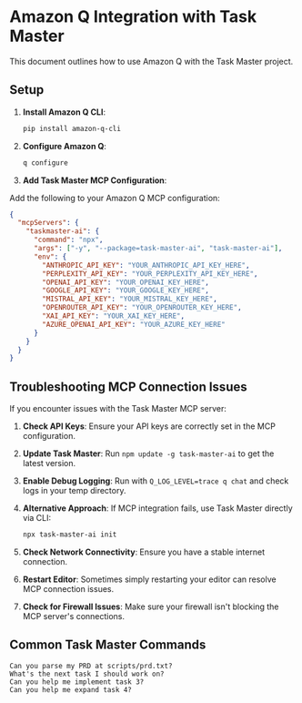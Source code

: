 # Amazon Q Integration with Task Master

This document outlines how to use Amazon Q with the Task Master project.

## Setup

1. **Install Amazon Q CLI**:
   ```bash
   pip install amazon-q-cli
   ```

2. **Configure Amazon Q**:
   ```bash
   q configure
   ```

3. **Add Task Master MCP Configuration**:

Add the following to your Amazon Q MCP configuration:

```json
{
  "mcpServers": {
    "taskmaster-ai": {
      "command": "npx",
      "args": ["-y", "--package=task-master-ai", "task-master-ai"],
      "env": {
        "ANTHROPIC_API_KEY": "YOUR_ANTHROPIC_API_KEY_HERE",
        "PERPLEXITY_API_KEY": "YOUR_PERPLEXITY_API_KEY_HERE",
        "OPENAI_API_KEY": "YOUR_OPENAI_KEY_HERE",
        "GOOGLE_API_KEY": "YOUR_GOOGLE_KEY_HERE",
        "MISTRAL_API_KEY": "YOUR_MISTRAL_KEY_HERE",
        "OPENROUTER_API_KEY": "YOUR_OPENROUTER_KEY_HERE",
        "XAI_API_KEY": "YOUR_XAI_KEY_HERE",
        "AZURE_OPENAI_API_KEY": "YOUR_AZURE_KEY_HERE"
      }
    }
  }
}
```

## Troubleshooting MCP Connection Issues

If you encounter issues with the Task Master MCP server:

1. **Check API Keys**: Ensure your API keys are correctly set in the MCP configuration.

2. **Update Task Master**: Run `npm update -g task-master-ai` to get the latest version.

3. **Enable Debug Logging**: Run with `Q_LOG_LEVEL=trace q chat` and check logs in your temp directory.

4. **Alternative Approach**: If MCP integration fails, use Task Master directly via CLI:
   ```bash
   npx task-master-ai init
   ```

5. **Check Network Connectivity**: Ensure you have a stable internet connection.

6. **Restart Editor**: Sometimes simply restarting your editor can resolve MCP connection issues.

7. **Check for Firewall Issues**: Make sure your firewall isn't blocking the MCP server's connections.

## Common Task Master Commands

```
Can you parse my PRD at scripts/prd.txt?
What's the next task I should work on?
Can you help me implement task 3?
Can you help me expand task 4?
```
